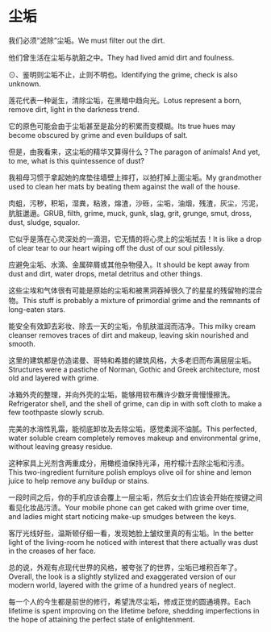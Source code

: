 # 尘垢

<p><span class="chinese">我们必须“滤除”尘垢。</span><span class="english">We must filter out the dirt.</span></p>

<p><span class="chinese">他们曾生活在尘垢与肮脏之中。</span><span class="english">They had lived amid dirt and foulness.</span></p>

<p><span class="chinese">⊙、鉴明则尘垢不止，止则不明也。</span><span class="english">Identifying the grime, check is also unknown.</span></p>

<p><span class="chinese">莲花代表一种诞生，清除尘垢，在黑暗中趋向光。</span><span class="english">Lotus represent a born, remove dirt, light in the darkness trend.</span></p>

<p><span class="chinese">它的原色可能会由于尘垢甚至是盐分的积累而变模糊。</span><span class="english">Its true hues may become obscured by grime and even buildups of salt.</span></p>

<p><span class="chinese">但是，由我看来，这尘垢的精华又算得什么？</span><span class="english">The paragon of animals! And yet, to me, what is this quintessence of dust?</span></p>

<p><span class="chinese">我祖母习惯于拿起她的席垫往墙壁上摔打，以拍打掉上面尘垢。</span><span class="english">My grandmother used to clean her mats by beating them against the wall of the house.</span></p>

<p><span class="chinese">肉蛆，污秽，积垢，湿粪，粘液，熔渣，沙砾，尘垢，油烟，残渣，灰尘，污泥，肮脏邋遢。</span><span class="english">GRUB, filth, grime, muck, gunk, slag, grit, grunge, smut, dross, dust, sludge, squalor.</span></p>

<p><span class="chinese">它似乎是落在心灵深处的一滴泪，它无情的将心灵上的尘垢拭去！</span><span class="english">It is like a drop of clear tear to our heart wiping off the dust of our soul pitilessly.</span></p>

<p><span class="chinese">应避免尘垢、水滴、金属碎屑或其他杂物侵入。</span><span class="english">It should be kept away from dust and dirt, water drops, metal detritus and other things.</span></p>

<p><span class="chinese">这些尘埃和气体很有可能是原始的尘垢和被黑洞吞掉很久了的星星的残留物的混合物。</span><span class="english">This stuff is probably a mixture of primordial grime and the remnants of long-eaten stars.</span></p>

<p><span class="chinese">能安全有效卸去彩妆、除去一天的尘垢，令肌肤滋润而洁净。</span><span class="english">This milky cream cleanser removes traces of dirt and makeup, leaving skin nourished and smooth.</span></p>

<p><span class="chinese">这里的建筑都是仿造诺曼、哥特和希腊的建筑风格，大多老旧而布满层层尘垢。</span><span class="english">Structures were a pastiche of Norman, Gothic and Greek architecture, most old and layered with grime.</span></p>

<p><span class="chinese">冰箱外壳的整理，并向外壳的尘垢，能够用软布蘸许少数牙膏慢慢擦洗。</span><span class="english">Refrigerator shell, and the shell of grime, can dip in with soft cloth to make a few toothpaste slowly scrub.</span></p>

<p><span class="chinese">完美的水溶性乳霜，能彻底卸妆及去除尘垢，感觉柔润不油腻。</span><span class="english">This perfected, water soluble cream completely removes makeup and environmental grime, without leaving greasy residue.</span></p>

<p><span class="chinese">这种家具上光剂含两重成分，用橄榄油保持光泽，用柠檬汁去除尘垢和污渍。</span><span class="english">This two-ingredient furniture polish employs olive oil for shine and lemon juice to help remove any buildup or stains.</span></p>

<p><span class="chinese">一段时间之后，你的手机应该会覆上一层尘垢，然后女士们应该会开始在按键之间看见化妆品污渍。</span><span class="english">Your mobile phone can get caked with grime over time, and ladies might start noticing make-up smudges between the keys.</span></p>

<p><span class="chinese">客厅光线好些，温斯顿仔细一看，发现她脸上皱纹里真的有尘垢。</span><span class="english">In the better light of the living-room he noticed with interest that there actually was dust in the creases of her face.</span></p>

<p><span class="chinese">总的说，外观有点现代世界的风格，被夸张了的世界，尘垢已堆积百年了。</span><span class="english">Overall, the look is a slightly stylized and exaggerated version of our modern world, layered with the grime of a hundred years of neglect.</span></p>

<p><span class="chinese">每一个人的今生都是前世的修行，希望洗尽尘垢，修成正觉的圆通境界。</span><span class="english">Each lifetime is spent improving on the lifetime before, shedding imperfections in the hope of attaining the perfect state of enlightenment.</span></p>

